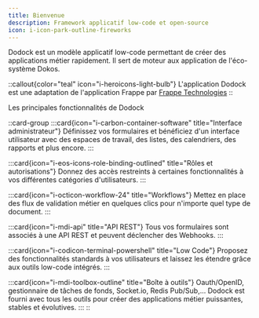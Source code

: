 ```yaml
---
title: Bienvenue
description: Framework applicatif low-code et open-source
icon: i-icon-park-outline-fireworks
---
```


Dodock est un modèle applicatif low-code permettant de créer des applications métier rapidement. Il sert de moteur aux application de l'éco-système Dokos.

::callout{color="teal" icon="i-heroicons-light-bulb"}
L'application Dodock est une adaptation de l'application Frappe par [Frappe Technologies](https://github.com/frappe/frappe)
::

Les principales fonctionnalités de Dodock

::card-group
  :::card{icon="i-carbon-container-software" title="Interface administrateur"}
  Définissez vos formulaires et bénéficiez d'un interface utilisateur avec des espaces de travail, des listes, des calendriers, des rapports et plus encore.
  :::

  :::card{icon="i-eos-icons-role-binding-outlined" title="Rôles et autorisations"}
  Donnez des accès restreints à certaines fonctionnalités à vos différentes catégories d'utilisateurs.
  :::

  :::card{icon="i-octicon-workflow-24" title="Workflows"}
  Mettez en place des flux de validation métier en quelques clics pour n'importe quel type de document.
  :::

  :::card{icon="i-mdi-api" title="API REST"}
  Tous vos formulaires sont associés à une API REST et peuvent déclencher des Webhooks.
  :::

  :::card{icon="i-codicon-terminal-powershell" title="Low Code"}
  Proposez des fonctionnalités standards à vos utilisateurs et laissez les étendre grâce aux outils low-code intégrés.
  :::

  :::card{icon="i-mdi-toolbox-outline" title="Boîte à outils"}
  Oauth/OpenID, gestionnaire de tâches de fonds, Socket.io, Redis Pub/Sub,... Dodock est fourni avec tous les outils pour créer des applications métier puissantes, stables et évolutives.
  :::
::
